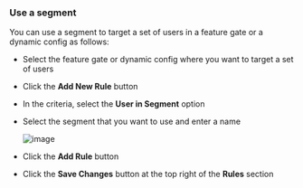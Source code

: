 ### Use a segment

You can use a segment to target a set of users in a feature gate or a dynamic config as follows:
- Select the feature gate or dynamic config where you want to target a set of users
- Click the **Add New Rule** button
- In the criteria, select the **User in Segment** option
- Select the segment that you want to use and enter a name

  ![image](https://user-images.githubusercontent.com/1315028/129103417-85a52685-681a-4635-af37-6f27cefd979f.png)

- Click the **Add Rule** button
- Click the **Save Changes** button at the top right of the **Rules** section


